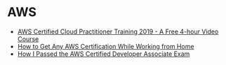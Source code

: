 # AWS
- [AWS Certified Cloud Practitioner Training 2019 - A Free 4-hour Video Course](https://www.freecodecamp.org/news/aws-certified-cloud-practitioner-training-2019-free-video-course/)
- [How to Get Any AWS Certification While Working from Home](https://www.freecodecamp.org/news/how-to-take-any-aws-certification-from-home/)
- [How I Passed the AWS Certified Developer Associate Exam](https://www.freecodecamp.org/news/how-i-passed-the-aws-certified-developer-associate-exam/)

